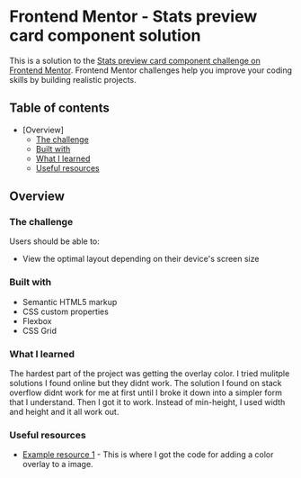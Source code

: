# Frontend Mentor - Stats preview card component solution

This is a solution to the [Stats preview card component challenge on Frontend Mentor](https://www.frontendmentor.io/challenges/stats-preview-card-component-8JqbgoU62). Frontend Mentor challenges help you improve your coding skills by building realistic projects. 

## Table of contents

- [Overview]
  - [The challenge](#the-challenge)
  - [Built with](#built-with)
  - [What I learned](#what-i-learned)
  - [Useful resources](#useful-resources)

## Overview

### The challenge

Users should be able to:

- View the optimal layout depending on their device's screen size

### Built with

- Semantic HTML5 markup
- CSS custom properties
- Flexbox
- CSS Grid

### What I learned

The hardest part of the project was getting the overlay color. I tried mulitple solutions I found online but they didnt work. The solution I found on stack overflow didnt work for me at first until I broke it down into a simpler form that I understand. Then I got it to work. Instead of min-height, I used width and height and it all work out.

### Useful resources

- [Example resource 1](https://stackoverflow.com/questions/36679649/how-to-add-a-color-overlay-to-a-background-image) - This is where I got the code for adding a color overlay to a image.